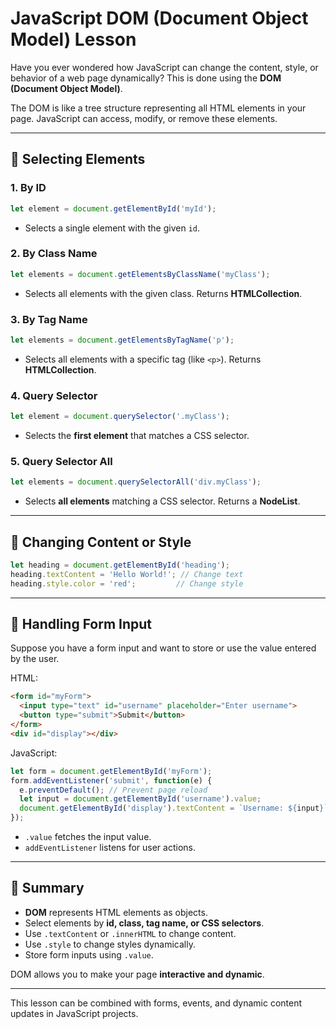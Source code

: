 # JavaScript DOM (Document Object Model) Lesson

Have you ever wondered how JavaScript can change the content, style, or behavior of a web page dynamically? This is done using the **DOM (Document Object Model)**.

The DOM is like a tree structure representing all HTML elements in your page. JavaScript can access, modify, or remove these elements.

---

## 🔹 Selecting Elements

### 1. By ID

```js
let element = document.getElementById('myId');
```

* Selects a single element with the given `id`.

### 2. By Class Name

```js
let elements = document.getElementsByClassName('myClass');
```

* Selects all elements with the given class. Returns **HTMLCollection**.

### 3. By Tag Name

```js
let elements = document.getElementsByTagName('p');
```

* Selects all elements with a specific tag (like `<p>`). Returns **HTMLCollection**.

### 4. Query Selector

```js
let element = document.querySelector('.myClass');
```

* Selects the **first element** that matches a CSS selector.

### 5. Query Selector All

```js
let elements = document.querySelectorAll('div.myClass');
```

* Selects **all elements** matching a CSS selector. Returns a **NodeList**.

---

## 🔹 Changing Content or Style

```js
let heading = document.getElementById('heading');
heading.textContent = 'Hello World!'; // Change text
heading.style.color = 'red';         // Change style
```

---

## 🔹 Handling Form Input

Suppose you have a form input and want to store or use the value entered by the user.

HTML:

```html
<form id="myForm">
  <input type="text" id="username" placeholder="Enter username">
  <button type="submit">Submit</button>
</form>
<div id="display"></div>
```

JavaScript:

```js
let form = document.getElementById('myForm');
form.addEventListener('submit', function(e) {
  e.preventDefault(); // Prevent page reload
  let input = document.getElementById('username').value;
  document.getElementById('display').textContent = `Username: ${input}`;
});
```

* `.value` fetches the input value.
* `addEventListener` listens for user actions.

---

## 🔹 Summary

* **DOM** represents HTML elements as objects.
* Select elements by **id, class, tag name, or CSS selectors**.
* Use `.textContent` or `.innerHTML` to change content.
* Use `.style` to change styles dynamically.
* Store form inputs using `.value`.

DOM allows you to make your page **interactive and dynamic**.

---

This lesson can be combined with forms, events, and dynamic content updates in JavaScript projects.
